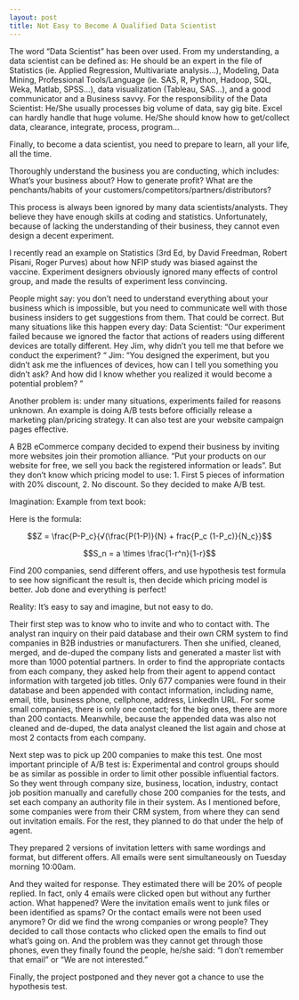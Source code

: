 ```yaml
---
layout: post
title: Not Easy to Become A Qualified Data Scientist
---
```


The word “Data Scientist” has been over used. From my understanding, a data scientist can be defined as:
He should be an expert in the file of Statistics (ie. Applied Regression, Multivariate analysis…), Modeling, Data Mining, Professional Tools/Language (ie. SAS, R, Python, Hadoop, SQL, Weka, Matlab, SPSS…), data visualization (Tableau, SAS…), and a good communicator and a Business savvy.
For the responsibility of the Data Scientist: 
He/She usually processes big volume of data, say gig bite. Excel can hardly handle that huge volume. 
He/She should know how to get/collect data, clearance, integrate, process, program…

Finally, to become a data scientist, you need to prepare to learn, all your life, all the time.

Thoroughly understand the business you are conducting, which includes: 
What’s your business about? 
How to generate profit? 
What are the penchants/habits of your customers/competitors/partners/distributors? 

This process is always been ignored by many data scientists/analysts. They believe they have enough skills at coding and statistics. Unfortunately, because of lacking the understanding of their business, they cannot even design a decent experiment.

I recently read an example on Statistics (3rd Ed, by David Freedman, Robert Pisani, Roger Purves) about how NFIP study was biased against the vaccine. Experiment designers obviously ignored many effects of control group, and made the results of experiment less convincing. 

People might say: you don’t need to understand everything about your business which is impossible, but you need to communicate well with those business insiders to get suggestions from them. That could be correct. But many situations like this happen every day:
Data Scientist: “Our experiment failed because we ignored the factor that actions of readers using different devices are totally different.  Hey Jim, why didn’t you tell me that before we conduct the experiment? “
Jim: “You designed the experiment, but you didn’t ask me the influences of devices, how can I tell you something you didn’t ask? And how did I know whether you realized it would become a potential problem? ”

 Another problem is: under many situations, experiments failed for reasons unknown.
An example is doing A/B tests before officially release a marketing plan/pricing strategy. It can also test are your website campaign pages effective.  

A B2B eCommerce company decided to expend their business by inviting more websites join their promotion alliance. “Put your products on our website for free, we sell you back the registered information or leads”. But they don’t know which pricing model to use: 1. First 5 pieces of information with 20% discount, 2. No discount.  So they decided to make A/B test. 

Imagination: Example from text book: 

Here is the formula: 

$$Z = \frac{P-P_c}{√(\frac{P(1-P)}{N}  + frac{P_c (1-P_c)}{N_c}}$$

$$S_n = a \times \frac{1-r^n}{1-r}$$

Find 200 companies, send different offers, and use hypothesis test formula to see how significant the result is, then decide which pricing model is better.  Job done and everything is perfect!


Reality:   It’s easy to say and imagine, but not easy to do.

Their first step was to know who to invite and who to contact with. The analyst ran inquiry on their paid database and their own CRM system to find companies in B2B industries or manufacturers. Then she unified, cleaned, merged, and de-duped the company lists and generated a master list with more than 1000 potential partners. In order to find the appropriate contacts from each company, they asked help from their agent to append contact information with targeted job titles. Only 677 companies were found in their database and been appended with contact information, including name, email, title, business phone, cellphone, address, LinkedIn URL. For some small companies, there is only one contact; for the big ones, there are more than 200 contacts. Meanwhile, because the appended data was also not cleaned and de-duped, the data analyst cleaned the list again and chose at most 2 contacts from each company.

Next step was to pick up 200 companies to make this test. One most important principle of A/B test is: Experimental and control groups should be as similar as possible in order to limit other possible influential factors.  So they went through company size, business, location, industry, contact job position manually and carefully chose 200 companies for the tests, and set each company an authority file in their system.  As I mentioned before, some companies were from their CRM system, from where they can send out invitation emails. For the rest, they planned to do that under the help of agent. 

They prepared 2 versions of invitation letters with same wordings and format, but different offers.  All emails were sent simultaneously on Tuesday morning 10:00am. 

And they waited for response. They estimated there will be 20% of people replied. In fact, only 4 emails were clicked open but without any further action. What happened? Were the invitation emails went to junk files or been identified as spams?  Or the contact emails were not been used anymore? Or did we find the wrong companies or wrong people? They decided to call those contacts who clicked open the emails to find out what’s going on. And the problem was they cannot get through those phones, even they finally found the people, he/she said: “I don’t remember that email” or “We are not interested.”

Finally, the project postponed and they never got a chance to use the hypothesis test. 



